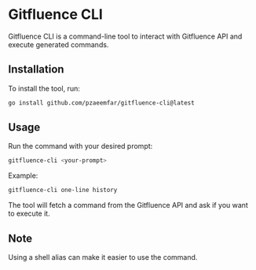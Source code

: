 # Gitfluence CLI

Gitfluence CLI is a command-line tool to interact with Gitfluence API and execute generated commands.

## Installation

To install the tool, run:

```bash
go install github.com/pzaeemfar/gitfluence-cli@latest
````

## Usage

Run the command with your desired prompt:

```bash
gitfluence-cli <your-prompt>
```

Example:

```bash
gitfluence-cli one-line history
```

The tool will fetch a command from the Gitfluence API and ask if you want to execute it.

## Note
Using a shell alias can make it easier to use the command.
